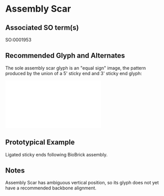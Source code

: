 # Assembly Scar

## Associated SO term(s)
SO:0001953

## Recommended Glyph and Alternates
The sole assembly scar glyph is an "equal sign" image, the pattern produced by the union of a 5' sticky end and 3' sticky end glyph:

![a relative link](assembly-scar.pdf)

## Prototypical Example

Ligated sticky ends following BioBrick assembly.

## Notes
Assembly Scar has ambiguous vertical position, so its glyph does not yet have a recommended backbone alignment.

